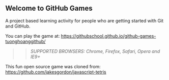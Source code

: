 ## Welcome to GitHub Games

A project based learning activity for people who are getting started with Git and GitHub.

You can play the game at: https://githubschool.github.io/github-games-tuonghoanggithub/

>> _*SUPPORTED BROWSERS*: Chrome, Firefox, Safari, Opera and IE9+_

This fun open source game was cloned from: https://github.com/jakesgordon/javascript-tetris
